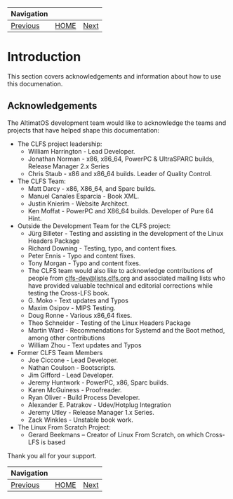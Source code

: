 | Navigation |||
| --- | --- | ---: |
| [Previous](Preface.md) | [HOME](README.md) | [Next](Preparations.md) |

# Introduction

This section covers acknowledgements and information about how to use this documenation.

## Acknowledgements

The AltimatOS development team would like to acknowledge the teams and projects that have helped shape this documentation:

- The CLFS project leadership:
  - William Harrington - Lead Developer.
  - Jonathan Norman - x86, x86_64, PowerPC & UltraSPARC builds, Release Manager 2.x Series
  - Chris Staub - x86 and x86_64 builds. Leader of Quality Control.
- The CLFS Team:
  - Matt Darcy - x86, X86_64, and Sparc builds.
  - Manuel Canales Esparcia - Book XML.
  - Justin Knierim - Website Architect.
  - Ken Moffat - PowerPC and X86_64 builds. Developer of Pure 64 Hint.
- Outside the Development Team for the CLFS project:
  - Jürg Billeter - Testing and assisting in the development of the Linux Headers Package
  - Richard Downing - Testing, typo, and content fixes.
  - Peter Ennis - Typo and content fixes.
  - Tony Morgan - Typo and content fixes.
  - The CLFS team would also like to acknowledge contributions of people from clfs-dev@lists.clfs.org and associated mailing lists who have provided valuable technical and editorial corrections while testing the Cross-LFS book.
  - G. Moko - Text updates and Typos
  - Maxim Osipov - MIPS Testing.
  - Doug Ronne - Various x86_64 fixes.
  - Theo Schneider - Testing of the Linux Headers Package
  - Martin Ward - Recommendations for Systemd and the Boot method, among other contributions
  - William Zhou - Text updates and Typos
- Former CLFS Team Members
  - Joe Ciccone - Lead Developer.
  - Nathan Coulson - Bootscripts.
  - Jim Gifford - Lead Developer.
  - Jeremy Huntwork - PowerPC, x86, Sparc builds.
  - Karen McGuiness - Proofreader.
  - Ryan Oliver - Build Process Developer.
  - Alexander E. Patrakov - Udev/Hotplug Integration
  - Jeremy Utley - Release Manager 1.x Series.
  - Zack Winkles - Unstable book work.
- The Linux From Scratch Project:
  - Gerard Beekmans <gerard AT linuxfromscratch D0T org> – Creator of Linux From Scratch, on which Cross-LFS is based

Thank you all for your support.

| Navigation |||
| --- | --- | ---: |
| [Previous](Preface.md) | [HOME](README.md) | [Next](Preparations.md) |

